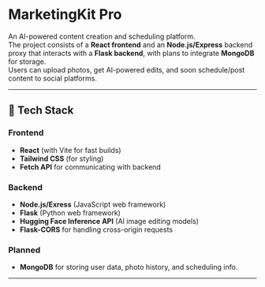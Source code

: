 # MarketingKit Pro

An AI-powered content creation and scheduling platform.  
The project consists of a **React frontend** and an **Node.js/Express** backend proxy that interacts with a **Flask backend**, with plans to integrate **MongoDB** for storage.  
Users can upload photos, get AI-powered edits, and soon schedule/post content to social platforms.

---

## 🚀 Tech Stack

### Frontend
- **React** (with Vite for fast builds)
- **Tailwind CSS** (for styling)
- **Fetch API** for communicating with backend

### Backend
- **Node.js/Exress** (JavaScript web framework)
- **Flask** (Python web framework)
- **Hugging Face Inference API** (AI image editing models)
- **Flask-CORS** for handling cross-origin requests

### Planned
- **MongoDB** for storing user data, photo history, and scheduling info.

---